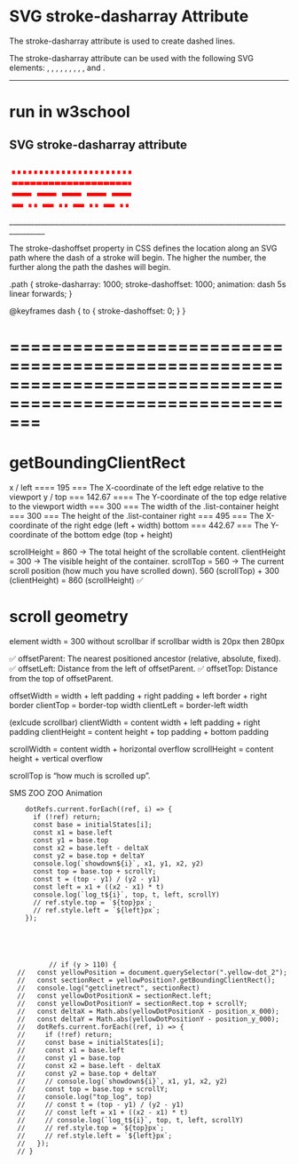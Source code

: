 # SVG stroke-dasharray Attribute

The stroke-dasharray attribute is used to create dashed lines.

The stroke-dasharray attribute can be used with the following SVG elements: <circle>, <ellipse>, <line>, <path>, <polygon>, <polyline>, <rect>, <text>, <textPath>, <tref> and <tspan>.

________________________________________________________________________________________
# run in w3school


<!DOCTYPE html>
<html>
<body>

<h2>SVG stroke-dasharray attribute</h2>

<svg height="100" width="400" xmlns="http://www.w3.org/2000/svg">
  <g fill="none" stroke="red" stroke-width="6">
    <path stroke-dasharray="5,5" d="M5 20 l215 0" />
    <path stroke-dasharray="10,1" d="M5 40 l215 0" />
    <path stroke-dasharray="35,10" d="M5 60 l215 0" />
    <path stroke-dasharray="20,10,5,5,5,10" d="M5 80 l215 0" />
  </g>
  Sorry, your browser does not support inline SVG.
</svg>
 
</body>
</html>
________________________________________________________________________________________


The stroke-dashoffset property in CSS defines the location along an SVG path where the dash of a stroke will begin. The higher the number, the further along the path the dashes will begin.




.path {
  stroke-dasharray: 1000;
  stroke-dashoffset: 1000;
  animation: dash 5s linear forwards;
}

@keyframes dash {
  to {
    stroke-dashoffset: 0;
  }
}
# ===========================================================================================================
# getBoundingClientRect

x / left ====	195 === The X-coordinate of the left edge relative to the viewport
y / top	=== 142.67 ==== The Y-coordinate of the top edge relative to the viewport
width	=== 300 ===	The width of the .list-container
height ===	300 ===	The height of the .list-container
right ===	495 ===	The X-coordinate of the right edge (left + width)
bottom ===	442.67 ===	The Y-coordinate of the bottom edge (top + height)



scrollHeight = 860 → The total height of the scrollable content.
clientHeight = 300 → The visible height of the container.
scrollTop = 560 → The current scroll position (how much you have scrolled down).
560 (scrollTop) + 300 (clientHeight) = 860 (scrollHeight) ✅



# scroll geometry
element width = 300   without scrollbar
if scrollbar width is 20px then 280px


✅ offsetParent: The nearest positioned ancestor (relative, absolute, fixed).
✅ offsetLeft: Distance from the left of offsetParent.
✅ offsetTop: Distance from the top of offsetParent.


offsetWidth = width + left padding + right padding + left border + right border
clientTop = border-top width
clientLeft = border-left width

(exlcude scrollbar)
clientWidth = content width + left padding + right padding
clientHeight = content height + top padding + bottom padding

scrollWidth = content width + horizontal overflow
scrollHeight = content height + vertical overflow

scrollTop is “how much is scrolled up”.






SMS ZOO ZOO Animation

        dotRefs.current.forEach((ref, i) => {
          if (!ref) return;
          const base = initialStates[i];
          const x1 = base.left
          const y1 = base.top
          const x2 = base.left - deltaX
          const y2 = base.top + deltaY
          console.log(`showdown${i}`, x1, y1, x2, y2)
          const top = base.top + scrollY;
          const t = (top - y1) / (y2 - y1)
          const left = x1 + ((x2 - x1) * t) 
          console.log(`log_t${i}`, top, t, left, scrollY)
          // ref.style.top = `${top}px`;
          // ref.style.left = `${left}px`;
        });





              // if (y > 110) {
      //   const yellowPosition = document.querySelector(".yellow-dot_2");
      //   const sectionRect = yellowPosition?.getBoundingClientRect();
      //   console.log("getclinetrect", sectionRect)
      //   const yellowDotPositionX = sectionRect.left;
      //   const yellowDotPositionY = sectionRect.top + scrollY;
      //   const deltaX = Math.abs(yellowDotPositionX - position_x_000);
      //   const deltaY = Math.abs(yellowDotPositionY - position_y_000);
      //   dotRefs.current.forEach((ref, i) => {
      //     if (!ref) return;
      //     const base = initialStates[i];
      //     const x1 = base.left
      //     const y1 = base.top
      //     const x2 = base.left - deltaX
      //     const y2 = base.top + deltaY
      //     // console.log(`showdown${i}`, x1, y1, x2, y2)
      //     const top = base.top + scrollY;
      //     console.log("top_log", top)
      //     // const t = (top - y1) / (y2 - y1)
      //     // const left = x1 + ((x2 - x1) * t)
      //     // console.log(`log_t${i}`, top, t, left, scrollY)
      //     // ref.style.top = `${top}px`;
      //     // ref.style.left = `${left}px`;
      //   });
      // }